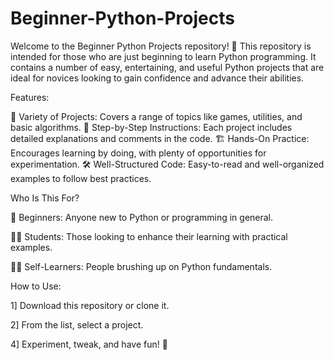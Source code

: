# Beginner-Python-Projects
Welcome to the Beginner Python Projects repository! 🎉 This repository is intended for those who are just beginning to learn Python programming. It contains a number of easy, entertaining, and useful Python projects that are ideal for novices looking to gain confidence and advance their abilities.

Features:

🌟 Variety of Projects: Covers a range of topics like games, utilities, and basic algorithms.
🧩 Step-by-Step Instructions: Each project includes detailed explanations and comments in the code.
🏗️ Hands-On Practice: Encourages learning by doing, with plenty of opportunities for experimentation.
🛠️ Well-Structured Code: Easy-to-read and well-organized examples to follow best practices.


Who Is This For?

📘 Beginners: Anyone new to Python or programming in general.

👩‍💻 Students: Those looking to enhance their learning with practical examples.

🧑‍🎓 Self-Learners: People brushing up on Python fundamentals.


How to Use:

1] Download this repository or clone it.

2] From the list, select a project.

4] Experiment, tweak, and have fun! 🎉
